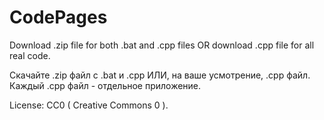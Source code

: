 # CodePages
Download .zip file for both .bat and .cpp files OR download .cpp file for all real code.

Скачайте .zip файл с .bat и .cpp ИЛИ, на ваше усмотрение, .cpp файл. Каждый .cpp файл - отдельное приложение.

License: CC0 ( Creative Commons 0 ).
